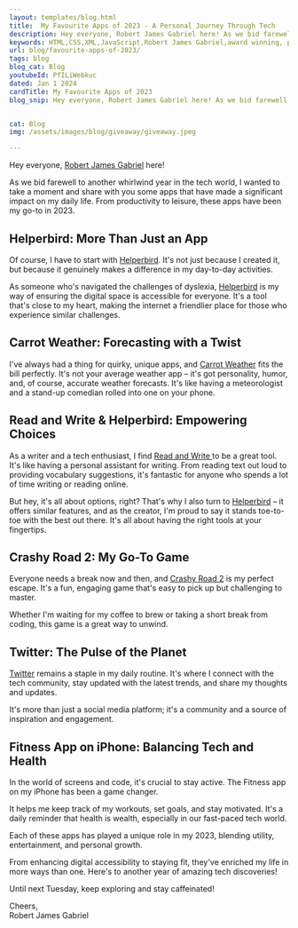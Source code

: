 ```yaml
---
layout: templates/blog.html
title:  My Favourite Apps of 2023 - A Personal Journey Through Tech
description: Hey everyone, Robert James Gabriel here! As we bid farewell to another whirlwind year in the tech world, I wanted to take a moment and share with you some apps that have made a significant impact on my daily life.
keywords: HTML,CSS,XML,JavaScript,Robert James Gabriel,award winning, php , experienced,Galen, angular, HTML, HTML5, JavaScript, Node, PHP and SQL developer,golang,web design
url: blog/favourite-apps-of-2023/
tags: blog
blog_cat: Blog
youtubeId: PfILiWebkuc
dated: Jan 1 2024
cardTitle: My Favourite Apps of 2023
blog_snip: Hey everyone, Robert James Gabriel here! As we bid farewell to another whirlwind year in the tech world, I wanted to take a moment and share with you some apps that have made a significant impact on my daily life.


cat: Blog
img: /assets/images/blog/giveaway/giveaway.jpeg

---
```




<p class="mt-8 mb-8 text-xl">
  Hey everyone, <a href="https://www.twitter.com/robertJGabriel" class="link link-secondary" target="_blank">Robert James Gabriel</a> here!
</p>

<p class="mt-8 mb-8 text-xl">
  As we bid farewell to another whirlwind year in the tech world, I wanted to take a moment and share with you
  some apps that have made a significant impact on my daily life.
  From productivity to leisure, these apps have been my go-to in 2023.
</p>
 <div class="divider divider-secondary"></div>
<h2 class="mt-4 mb-4 text-3xl font-bold">Helperbird: More Than Just an App</h2>
<p class="mt-8 mb-8 text-xl">
  Of course, I have to start with <a href="https://www.helperbird.com" class="link link-secondary" target="_blank">Helperbird</a>. It's not just because I created
  it, but because it genuinely makes a difference in my day-to-day activities.
</p>
<p class="mt-8 mb-8 text-xl">
  As someone who's navigated the challenges of dyslexia, <a href="https://www.helperbird.com" class="link link-secondary" target="_blank">Helperbird</a> is my way of
  ensuring the digital space is accessible for everyone. It's a tool that's
  close to my heart, making the internet a friendlier place for those who
  experience similar challenges.
</p>
 <div class="divider divider-secondary mt-4 mb-4"></div>
<h2 class="mt-4 mb-4 text-3xl font-bold">Carrot Weather: Forecasting with a Twist</h2>
<p class="mt-8 mb-8 text-xl">
  I've always had a thing for quirky, unique apps, and <a href="https://www.meetcarrot.com/weather/" class="link link-secondary" target="_blank">Carrot Weather</a> fits the
  bill perfectly. It's not your average weather app – it's got personality,
  humor, and, of course, accurate weather forecasts. It's like having a
  meteorologist and a stand-up comedian rolled into one on your phone.
</p>
 <div class="divider divider-secondary mt-4 mb-4"></div>
<h2 class="mt-4 mb-4 text-3xl font-bold">
Read and Write & Helperbird: Empowering Choices
</h2>
<p class="mt-8 mb-8 text-xl">
  As a writer and a tech enthusiast, I find  <a href="https://chromewebstore.google.com/detail/readwrite-for-google-chro/inoeonmfapjbbkmdafoankkfajkcphgd" class="link link-secondary" target="_blank">Read and Write </a>  to be a great
  tool. It's like having a personal assistant for writing. From reading text out
  loud to providing vocabulary suggestions, it's fantastic for anyone who spends
  a lot of time writing or reading online.
</p>
<p class="mt-8 mb-8 text-xl">
  But hey, it's all about options,
  right? That's why I also turn to <a href="https://www.helperbird.com" class="link link-secondary" target="_blank">Helperbird</a> – it offers similar features, and
  as the creator, I'm proud to say it stands toe-to-toe with the best out there.
  It's all about having the right tools at your fingertips.
</p>
 <div class="divider divider-secondary mt-4 mb-4"></div>
<h2 class="mt-4 mb-4 text-3xl font-bold">Crashy Road 2: My Go-To Game</h2>
<p class="mt-8 mb-8 text-xl">
  Everyone needs a break now and then, and <a href="https://apps.apple.com/us/app/smashy-road-wanted-2/id1371501878" class="link link-secondary" target="_blank">Crashy Road 2</a> is my perfect escape.
  It's a fun, engaging game that's easy to pick up but challenging to master.
  </p>
  <p class="mt-8 mb-8 text-xl">
  Whether I'm waiting for my coffee to brew or taking a short break from coding,
  this game is a great way to unwind.
</p>
 <div class="divider divider-secondary mt-4 mb-4"></div>
<h2 class="mt-4 mb-4 text-3xl font-bold">Twitter: The Pulse of the Planet</h2>
<p class="mt-8 mb-8 text-xl">
   <a href="https://www.twitter.com/robertJGabriel" class="link link-secondary" target="_blank">Twitter</a> remains a staple in my daily routine. It's where I connect with the
  tech community, stay updated with the latest trends, and share my thoughts and
  updates.
  </p>
  <p class="mt-8 mb-8 text-xl">
  It's more than just a social media platform; it's a community and a
  source of inspiration and engagement.
</p>
 <div class="divider divider-secondary mt-4 mb-4"></div>
<h2 class="mt-4 mb-4 text-3xl font-bold">
 Fitness App on iPhone: Balancing Tech and Health
</h2>
<p class="mt-8 mb-8 text-xl">
  In the world of screens and code, it's crucial to stay active. The Fitness app
  on my iPhone has been a game changer.
  </p>
  <p class="mt-8 mb-8 text-xl">
  It helps me keep track of my workouts, set goals, and stay motivated. It's a daily reminder that health is wealth,
  especially in our fast-paced tech world.
</p>
 <div class="divider divider-secondary mt-4 mb-4"></div>
<p class="mt-8 mb-8 text-xl">
  Each of these apps has played a unique role in my 2023, blending utility,
  entertainment, and personal growth.
</p>
<p class="mt-8 mb-8 text-xl">
  From enhancing digital accessibility to staying fit, they've enriched my life in more ways than one. Here's to another
  year of amazing tech discoveries!
</p>

<p class="mt-8 mb-8 text-xl">
  Until next Tuesday, keep exploring and stay caffeinated!
</p>

<p class="mt-8 mb-8 text-xl">Cheers,<br />Robert James Gabriel</p>
